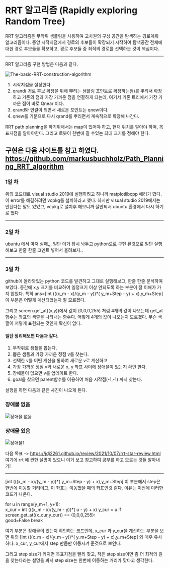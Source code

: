 # RRT 알고리즘 (Rapidly exploring Random Tree)

RRT 알고리즘은 무작위 샘플링을 사용하여 고차원의 구성 공간을 탐색하는 경로계획 알고리즘이다. 
중앙 시작지점에서 경로의 후보들이 확장되기 시작하여 탐색공간 전체에 대한 경로 후보들을 확보하고, 경로 후보들 중 최적의 경로를 선택하는 것이 핵심이다. 

----------- 
RRT 알고리즘 구현 방법은 다음과 같다.

![The-basic-RRT-construction-algorithm](https://user-images.githubusercontent.com/63197363/180209896-ea4ea0f6-c3d2-40b0-b6ff-c02f5243bb19.png)


1. 시작지점을 설정한다.
2. qrand( 경로 후보 확장을 위해 뿌리는 샘플링 포인트로 확장하는점)를 뿌려서 확장하고 기존의 점과 가장 가까운 점을 연결하게 되는데, 여기서 기존 트리에서 가장 가까운 점이 바로 Qnear 이다. 
3. qrand와 연결이 되면서 새로운 포인트는 qnew이다. 
4. qnew를 기분으로 다시 qrand를 뿌리면서 계속적으로 확장해 나간다. 


RRT path planning을 하기위해서는 map이 있어야 하고, 현재 위치를 알아야 하며, 목표지점을 알아야한다. 그리고 로봇이 한번에 갈 수있는 최대 크기를 정해야 한다. 


구현은 다음 사이트를 참고 하였다. https://github.com/markusbuchholz/Path_Planning_RRT_algorithm
------------

### 1일 차 
위의 코드대로 visual studio 2019에 실행하려고 하니까 matplotlibcpp 에러가 떴다. 
이 error를 해결하려면 vcpkg를 설치하라고 했다.  하지만 visual studio 2019에서는 안된다는 말도 있었고, vcpkg로 설치후 해보니까 잘안되서 ubuntu 환경에서 다시 하기로 했다 

-----------
### 2일 차 
ubuntu 에서 마저 실패,,, 일단 이거 잠시 놔두고 python으로 구현 된것으로 일단 실행해보고 한줄 한줄 코멘트 넣어서 올려보자..  


________________
### 3일 차 
github에 올라와있는 python 코드를 발견하고 그대로 실행해보고, 한줄 한줄 분석하여 보았다. 
중간에 x,y 크기를 비교하여 일정크기 이상 안되도록 하는 부분이 잘 이해가 가지 않았다.
특히 ans=[int (((x_m - x)/(y_m - y))*( y_m+Step - y) + x),y_m+Step] 이 부분은 어떻게 계산되었는지 잘 모르겠다. 

그리고 screen.get_at((x,y))에서 값이 (0,0,0,255) 처럼 4개의 값이 나오는데 get_at함수는 좌표의 색깔을 나타내는 함수다.
어떻게 4개의 값이 나오는지 모르겠다. 무슨 색깔이 저렇게 표현되는 것인지 확신이 없다. 

#### 일단 정리해보면 다음과 같다. 

1. 무작위로 샘플을 뽑는다. 
2. 뽑은 샘플과 가장 가까운 정점 v를 찾는다. 
3. 선택한 v를 어떤 계산을 통하여 새로운 v로 계산하고
4. 가장 가까운 정점 v와 새로운 x, y 좌표 사이에 장애물이 있는지 확인 한다. 
5. 장애물이 없으면 v를 업데이트 한다.
6. goal을 찾으면 parent함수를 이용하여 처음 시작점(-1,-1) 까지 찾는다.

실행을 하면 다음과 같은 사진이 나오게 된다. 

### 장애물 없음 
![장애물 없음](https://user-images.githubusercontent.com/63197363/180750999-584e4550-61ef-47f6-82fb-4b9e3cba0d38.png)




### 장애물 있음 
![장애물1](https://user-images.githubusercontent.com/63197363/180751249-5d3a358a-7df3-407e-bc38-7120acdc5711.png)



다음 목표 
-> https://jdj2261.github.io/review/2021/10/07/rrt-star-review.html 여기에 rrt 에 관한 설명이 있으니 이거 보고 참고하여 공부를 하고 모르는 것들 알아내기! 


--------------------
[int (((x_m - x)/(y_m - y))*( y_m+Step - y) + x),y_m+Step]  이 부분에서 step은 한번에 이동할 거리이고, 이 좌표는 이동했을 때의 좌표인것 같다. 
이유는 이전에 이러한 코드가 나온다. 

for u in range(y_m+1, y+1):                                
                    x_cur = int (((x_m - x)/(y_m - y))*( u - y) + x)
                    y_cur = u
                    if screen.get_at((x_cur,y_cur)) == (0,0,0,255):         
                        good=False
                        break

여기 부분은 장애물이 있는지 확인하는 코드인데, x_cur 과 y_cur을 계산하는 부분을 보면 위의 [int (((x_m - x)/(y_m - y))*( y_m+Step - y) + x),y_m+Step] 와 매우 유사하다. x_cur, y_cur에서 step 만큼만 이동시켜 준것으로 보인다. 

그리고 step size가 커지면 목표지점을 빨리 찾고, 작은 step size이면 좀 더 최적의 길을 찾는다라는 설명을 봐서 step size는 한번에 이동하는 거리가 맞다고 생각한다. 

